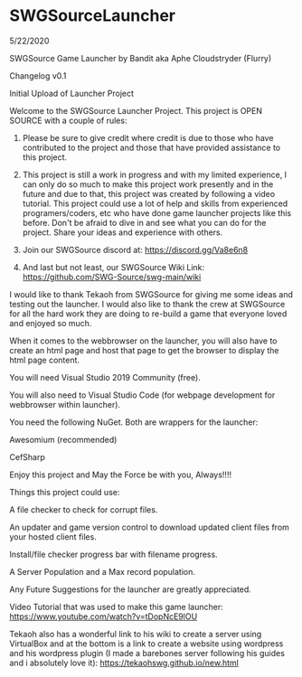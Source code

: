 # SWGSourceLauncher
5/22/2020

SWGSource Game Launcher by Bandit aka Aphe Cloudstryder (Flurry)

Changelog v0.1

Initial Upload of Launcher Project


Welcome to the SWGSource Launcher Project. This project is OPEN SOURCE with a couple of rules:
1. Please be sure to give credit where credit is due to those who have contributed to the project and those that have provided assistance to this project.

2. This project is still a work in progress and with my limited experience, I can only do so much to make this project work presently and in the future and due to that, this project was created by following a video tutorial. This project could use a lot of help and skills from experienced programers/coders, etc who have done game launcher projects like this before. Don't be afraid to dive in and see what you can do for the project. Share your ideas and experience with others.

3. Join our SWGSource discord at: https://discord.gg/Va8e6n8
4. And last but not least, our SWGSource Wiki Link: https://github.com/SWG-Source/swg-main/wiki

I would like to thank Tekaoh from SWGSource for giving me some ideas and testing out the launcher.
I would also like to thank the crew at SWGSource for all the hard work they are doing to re-build a game that everyone loved and enjoyed so much.

When it comes to the webbrowser on the launcher, you will also have to create an html page and host that page to get the browser to display the html page content.

You will need Visual Studio 2019 Community (free).

You will also need to Visual Studio Code (for webpage development for webbrowser within launcher).

You need the following NuGet. Both are wrappers for the launcher:

Awesomium (recommended)

CefSharp

Enjoy this project and May the Force be with you, Always!!!!

Things this project could use:

A file checker to check for corrupt files.

An updater and game version control to download updated client files from your hosted client files.

Install/file checker progress bar with filename progress.

A Server Population and a Max record population.

Any Future Suggestions for the launcher are greatly appreciated.

Video Tutorial that was used to make this game launcher:
https://www.youtube.com/watch?v=tDopNcE9lOU

Tekaoh also has a wonderful link to his wiki to create a server using VirtualBox and at the bottom is a link to create a website using wordpress and his wordpress plugin (I made a barebones server following his guides and i absolutely love it):
https://tekaohswg.github.io/new.html
